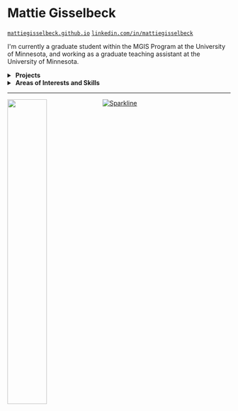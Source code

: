 # Mattie Gisselbeck

[`mattiegisselbeck.github.io`](https://mattiegisselbeck.github.io/)
[`linkedin.com/in/mattiegisselbeck`](https://www.linkedin.com/in/mattiegisselbeck/)


I'm currently a graduate student within the MGIS Program at the University of Minnesota, and working as a graduate teaching assistant at the University of Minnesota.

<details>
  <summary><b>&nbsp;Projects</b></summary></details>
  
  <details>
  <summary><b>&nbsp;Areas of Interests and Skills</b></summary>
  `GIS Programming`, `Spatial Data Science`, `Graphic Design`, `Spatial Analysis`, `Geovisualization`, `Web Design`
  </details>

______________________________________________

<a href="https://github.com/mattiegisselbeck/github-readme-stats"><img align="left" width="42%" src="https://github-readme-stats.vercel.app/api/top-langs/?username=mattiegisselbeck&layout=compact&theme=github_dark" /></a>


[![Sparkline](https://stars.medv.io/Naereen/badges.svg)](https://stars.medv.io/Naereen/badges)
